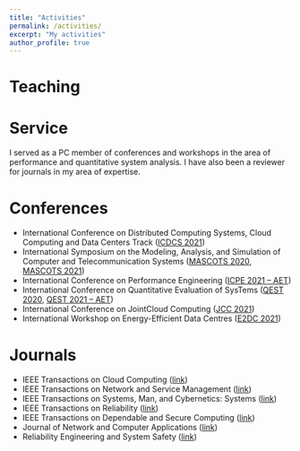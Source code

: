 ```yaml
---
title: "Activities"
permalink: /activities/
excerpt: "My activities"
author_profile: true
---
```


# Teaching



# Service
I served as a PC member of conferences and workshops in the area of performance and quantitative system analysis. I have also been a reviewer for journals in my area of expertise.

Conferences
=====
* International Conference on Distributed Computing Systems, Cloud Computing and Data Centers Track ([ICDCS 2021](https://icdcs2021.us))
* International Symposium on the Modeling, Analysis, and Simulation of Computer and Telecommunication Systems ([MASCOTS 2020](http://mascots20.iitis.pl/), [MASCOTS 2021](https://mascots.iitis.pl/))
* International Conference on Performance Engineering ([ICPE 2021 – AET](https://icpe2021.spec.org/calls/artifact-evaluation-track/))
* International Conference on Quantitative Evaluation of SysTems ([QEST 2020](https://www.qest.org/qest2020/), [QEST 2021 – AET](https://www.qest.org/qest2021/artifacts.html))
* International Conference on JointCloud Computing ([JCC 2021](https://jointcloud.cloud/))
* International Workshop on Energy-Efficient Data Centres ([E2DC 2021](https://e2dc.eu/))

Journals
=====
* IEEE Transactions on Cloud Computing ([link](https://ieeexplore.ieee.org/xpl/RecentIssue.jsp?punumber=6245519))
* IEEE Transactions on Network and Service Management ([link](https://ieeexplore.ieee.org/xpl/RecentIssue.jsp?punumber=4275028))
* IEEE Transactions on Systems, Man, and Cybernetics: Systems ([link](https://ieeexplore.ieee.org/xpl/RecentIssue.jsp?punumber=6221021))
* IEEE Transactions on Reliability ([link](https://ieeexplore.ieee.org/xpl/RecentIssue.jsp?punumber=24))
* IEEE Transactions on Dependable and Secure Computing ([link](https://ieeexplore.ieee.org/xpl/RecentIssue.jsp?punumber=8858))
* Journal of Network and Computer Applications ([link](https://www.journals.elsevier.com/journal-of-network-and-computer-applications))
* Reliability Engineering and System Safety ([link](https://www.journals.elsevier.com/reliability-engineering-and-system-safety))
